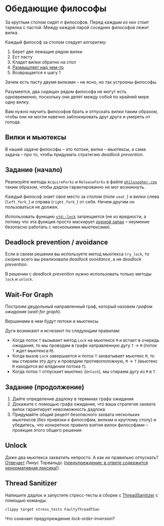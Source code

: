 # Обедающие философы

За круглым столом сидят $`n`$ философов. Перед каждым из них стоит тарелка с пастой. Между каждой парой соседних философов лежит вилка.

Каждый философ за столом следует алгоритму:

1) Берет две лежащие рядом вилки
2) Ест пасту
3) Кладет вилки обратно на стол
4) [Размышляет над чем-то](https://en.wikipedia.org/wiki/A_History_of_Western_Philosophy)
5) Возвращается к шагу 1

Зачем есть пасту двумя вилками – не ясно, но так устроены философы.

Разумеется, два сидящих рядом философа не могут есть одновременно, поскольку они делят между собой по крайней мере одну вилку.

Вам нужно научить философов брать и отпускать вилки таким образом, чтобы они не могли навечно заблокировать друг друга и умереть от голода.

## Вилки и мьютексы

В нашей задаче философы – это потоки, вилки – мьютексы, а сама задача – про то, чтобы придумать стратегию _deadlock prevention_.

## Задание (начало)

Реализуйте методы `AcquireForks` и `ReleaseForks` в файле [`philosopher.cpp`](philosopher.cpp) таким образом, чтобы дэдлок гарантированно не мог возникнуть.

Каждый философ знает свое место за столом (поле `seat_`) и вилки слева (`left_fork_`) и справа (`right_fork_`) от себя. Ничем другим он пользоваться не должен.

Использовать функцию [`std::lock`](https://en.cppreference.com/w/cpp/thread/lock) запрещается (не из вредности, а потому что эта функция просто маскирует [дурной запах](https://en.wikipedia.org/wiki/Code_smell) – неумение безопасно работать с несколькими мьютексами).

## Deadlock prevention / avoidance

Если в своем решении вы используете метод мьютекса `try_lock`, то скорее всего вы реализовали _deadlock avoidance_, а не _deadlock prevention_.

В решении с _deadlock prevention_ нужно использовать только методы `lock` и `unlock`.

## Wait-For Graph

Построим двудольный направленный граф, который назовем _графом ожидания_ (_wait-for graph_). 

Вершинами в нем будут потоки и мьютексы. 

Дуги возникают и исчезают по следующим правилам:
- Когда поток `T` вызывает метод `Lock` на мьютексе `M` и встает в очередь ожидания, то мы проводим в графе направленную дугу `T` → `M` (поток `T` _ждет_ мьютекса `M`).
- Когда вызов `Lock` завершается и поток `Т` захватывает мьютекс `M`, то мы стираем эту дугу и проводим противоположную, `M` → `T` (мьютекс `M` находится _во владении_ потока `T`).
- Когда поток `T` отпускает мьютекс (`Unlock`), мы стираем дугу из `M` в `T`.

## Задание (продолжение)

1) Дайте определение дэдлоку в терминах графа ожидания
2) Докажите с помощью графа ожидания, что ваша стратегия захвата вилок гарантирует невозможность дэдлока
3) Придумайте общий рецепт безопасного захвата нескольких мьютексов (без привязки к философам, вилкам и круглому столу) и убедитесь, что конкретное правило взятия вилок философами – проекция этого общего решения

## Unlock

Даже два мьютекса захватить непросто. А как их правильно отпускать? [Отвечает](https://lkml.org/lkml/2008/10/8/150) Линус Торвальдс ([предупреждение: в ответе содержится ненормативная лексика!](https://www.newyorker.com/science/elements/after-years-of-abusive-e-mails-the-creator-of-linux-steps-aside)).

## Thread Sanitizer

Напишите дэдлок и запустите стресс-тесты в сборке с [ThreadSanitizer](https://clang.llvm.org/docs/ThreadSanitizer.html) с помощью команды:

```shell
clippy target stress_tests FaultyThreadTSan
```

Что означает предупреждение _lock-order-inversion_?
